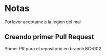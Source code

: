 # Notas
Porfavor aceptame a la legion del mal 

## Creando primer Pull Request
Primer PR para el repositorio en branch BC-002